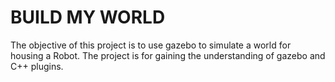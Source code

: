# BUILD MY WORLD

The objective of this project is to use gazebo to simulate a world for housing a Robot. The project is for gaining the understanding of gazebo and C++ plugins.
